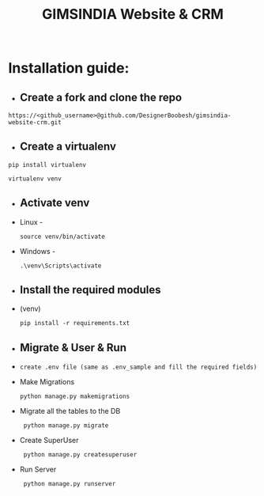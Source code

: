 <br/>
  <h1 align="center">
    GIMSINDIA Website & CRM
  </h1>
<br/>

# Installation guide:
- ## Create a fork and clone the repo
```Shell
https://<github_username>@github.com/DesignerBoobesh/gimsindia-website-crm.git
```
- ## Create a virtualenv
```Shell
pip install virtualenv
```
```Shell
virtualenv venv
```

- ## Activate venv
- Linux -
  ```Shell
  source venv/bin/activate
   ```
- Windows -
  ```Shell
  .\venv\Scripts\activate
   ```

- ## Install the required modules
- (venv)
  ```Shell
  pip install -r requirements.txt
  ```

- ## Migrate & User & Run
- ``` create .env file (same as .env_sample and fill the required fields) ```
- Make Migrations
  ```Shell
  python manage.py makemigrations
  ```
- Migrate all the tables to the DB
  ```Shell
   python manage.py migrate
  ```
- Create SuperUser
  ```Shell
   python manage.py createsuperuser
  ```
- Run Server
  ```Shell
   python manage.py runserver
   ```


